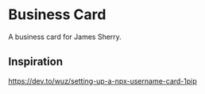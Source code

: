 # Business Card

A business card for James Sherry.

## Inspiration

<https://dev.to/wuz/setting-up-a-npx-username-card-1pip>
